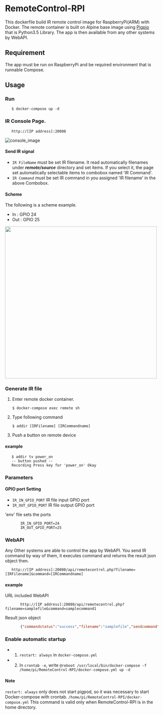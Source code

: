# RemoteControl-RPI


This dockerfile build IR remote control image for RaspberryPi(ARM) with Docker. The remote container is built on Alpine base image using [Pigpio](http://abyz.me.uk/rpi/pigpio/examples.html#Python_irrp_py) that is Python3.5 Library. The app is then available from any other systems by WebAPI. 

## Requirement
The app must be run on RaspberryPi and be required environment that is runnable Compose.

## Usage

### Run 
       $ docker-compose up -d

### IR Console Page. 
       http://[IP address]:20080
       
![console_image](https://user-images.githubusercontent.com/14244767/56091180-42ef9f80-5ee6-11e9-926c-3056de00c5ab.png)


#### Send IR signal  
* `IR FileName` must be set IR filename. It read automatically filenames under ***remote/source*** directory and set items. If you select it, the page set automatically selectable items to combobox named 'IR Command'. 
* `IR Command` must be set IR command in you assigned 'IR filename' in the above Combobox.


#### Scheme 
The following is a scheme example. 
* In : GPIO 24
* Out : GPIO 25

<img src="https://user-images.githubusercontent.com/14244767/56091154-0328b800-5ee6-11e9-98b9-50f3f91088b6.png" width="500px">
       

### Generate IR file

1. Enter remote docker container. 

       $ docker-compose exec remote sh

2. Type following command

       $ addir [IRFilename] [IRCommandname]
       
3. Push a button on remote device 
       
#### example
       $ addir tv power_on
       -- button pushed --
       Recording Press key for 'power_on' Okay
       
### Parameters 

#### GPIO port Setting
* `IR_IN_GPIO_PORT` IR file input GPIO port
* `IR_OUT_GPIO_PORT` IR file output GPIO port

'env' file sets the ports
```env
       IR_IN_GPIO_PORT=24
       IR_OUT_GPIO_PORT=25
```
 
### WebAPI
Any Other systems are able to control the app by WebAPI. You send IR command by way of them, it executes command and returns the result json object then.

       http://[IP address]:20080/api/remotecontrol.php?filename=[IRFilename]&command=[IRCommandname]


#### example
URL included WebAPI
```api 
       http://[IP address]:20080/api/remotecontrol.php?filename=samplefile&command=samplecommand1
```     

Result json object
```json       
       {"commandstatus":"success","filename":"samplefile","sendcommand":"samplecommand1"}
```

### Enable automatic startup
- 1. ```restart: always``` in ```docker-compose.yml```
- 2. In ```crontab -e```, write ```@reboot /usr/local/bin/docker-compose -f /home/pi/RemoteControl-RPI/docker-compose.yml up -d```
#### Note
```restart: always``` only does not start pigpod, so it was necessary to start Docker-compose with crontab.
```/home/pi/RemoteControl-RPI/docker-compose.yml``` This command is valid only when RemoteControl-RPI is in the home directory.
